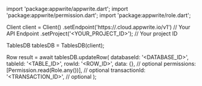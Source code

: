 import 'package:appwrite/appwrite.dart';
import 'package:appwrite/permission.dart';
import 'package:appwrite/role.dart';

Client client = Client()
    .setEndpoint('https://<REGION>.cloud.appwrite.io/v1') // Your API Endpoint
    .setProject('<YOUR_PROJECT_ID>'); // Your project ID

TablesDB tablesDB = TablesDB(client);

Row result = await tablesDB.updateRow(
    databaseId: '<DATABASE_ID>',
    tableId: '<TABLE_ID>',
    rowId: '<ROW_ID>',
    data: {}, // optional
    permissions: [Permission.read(Role.any())], // optional
    transactionId: '<TRANSACTION_ID>', // optional
);
